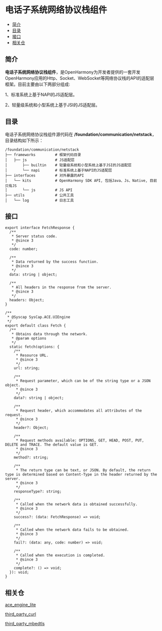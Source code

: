 # 电话子系统网络协议栈组件<a name="ZH-CN_TOPIC_0000001125689015"></a>

-   [简介](#section11660541593)
-   [目录](#section1464106163817)
-   [接口](#section1096322014288)
-   [相关仓](#section11683135113011)

## 简介<a name="section11660541593"></a>

**电话子系统网络协议栈组件**，是OpenHarmony为开发者提供的一套开发OpenHarmony应用的Http、Socket、WebSocket等网络协议栈的API的适配层框架。目前主要由以下两部分组成:

1、标准系统上基于NAPI的JS适配层。

2、轻量级系统和小型系统上基于JSI的JS适配层。

## 目录<a name="section1464106163817"></a>

电话子系统网络协议栈组件源代码在 **/foundation/communication/netstack**，目录结构如下所示：

```
/foundation/communication/netstack
├── frameworks         # 框架代码目录
│   ├── js             # JS适配层
│       ├── builtin    # 轻量级系统和小型系统上基于JSI的JS适配层
│       └── napi       # 标准系统上基于NAPI的JS适配层
├── interfaces         # 对外暴露的API
│   └── kits           # OpenHarmony SDK API, 包括Java、Js、Native, 目前只有JS
│       └── js         # JS API
├── utils              # 公共工具
│   └── log            # 日志工具
```

## 接口<a name="section1096322014288"></a>

```
export interface FetchResponse {
  /**
   * Server status code.
   * @since 3
   */
  code: number;

  /**
   * Data returned by the success function.
   * @since 3
   */
  data: string | object;

  /**
   * All headers in the response from the server.
   * @since 3
   */
  headers: Object;
}

/**
 * @Syscap SysCap.ACE.UIEngine
 */
export default class Fetch {
  /**
   * Obtains data through the network.
   * @param options
   */
  static fetch(options: {
    /**
     * Resource URL.
     * @since 3
     */
    url: string;

    /**
     * Request parameter, which can be of the string type or a JSON object.
     * @since 3
     */
    data?: string | object;

    /**
     * Request header, which accommodates all attributes of the request.
     * @since 3
     */
    header?: Object;

    /**
     * Request methods available: OPTIONS, GET, HEAD, POST, PUT, DELETE and TRACE. The default value is GET.
     * @since 3
     */
    method?: string;

    /**
     * The return type can be text, or JSON. By default, the return type is determined based on Content-Type in the header returned by the server.
     * @since 3
     */
    responseType?: string;

    /**
     * Called when the network data is obtained successfully.
     * @since 3
     */
    success?: (data: FetchResponse) => void;

    /**
     * Called when the network data fails to be obtained.
     * @since 3
     */
    fail?: (data: any, code: number) => void;

    /**
     * Called when the execution is completed.
     * @since 3
     */
    complete?: () => void;
  }): void;
}
```

## 相关仓<a name="section11683135113011"></a>

[ ace_engine_lite ](https://gitee.com/openharmony/ace_engine_lite)

[ third_party_curl ](https://gitee.com/openharmony/third_party_curl)

[ third_party_mbedtls ](https://gitee.com/openharmony/third_party_mbedtls)
